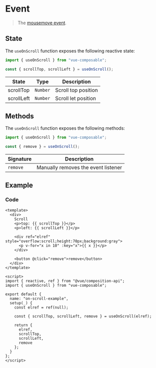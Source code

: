 # Event

> The [mousemove event](https://developer.mozilla.org/en-US/docs/Web/API/Document/scroll_event).

## State

The `useOnScroll` function exposes the following reactive state:

```js
import { useOnScroll } from "vue-composable";

const { scrollTop, scrollLeft } = useOnScroll();
```

| State      | Type     | Description         |
| ---------- | -------- | ------------------- |
| scrollTop  | `Number` | Scroll top position |
| scrollLeft | `Number` | Scroll let position |

## Methods

The `useOnScroll` function exposes the following methods:

```js
import { useOnScroll } from "vue-composable";

const { remove } = useOnScroll();
```

| Signature | Description                         |
| --------- | ----------------------------------- |
| `remove`  | Manually removes the event listener |

## Example


<on-scroll-example/>


### Code

```vue
<template>
  <div>
    Scroll
    <p>top: {{ scrollTop }}</p>
    <p>left: {{ scrollLeft }}</p>

    <div ref="elref" style="overflow:scroll;height:70px;background:gray">
      <p v-for="x in 10" :key="x">{{ x }}</p>
    </div>

    <button @click="remove">remove</button>
  </div>
</template>

<script>
import { reactive, ref } from "@vue/composition-api";
import { useOnScroll } from "vue-composable";

export default {
  name: "on-scroll-example",
  setup(_) {
    const elref = ref(null);

    const { scrollTop, scrollLeft, remove } = useOnScroll(elref);

    return {
      elref,
      scrollTop,
      scrollLeft,
      remove
    };
  }
};
</script>
```
